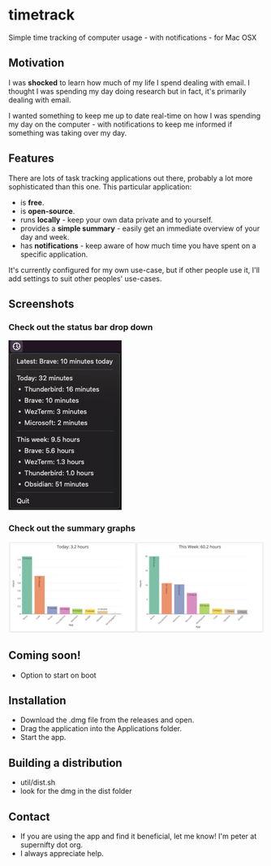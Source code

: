# timetrack
Simple time tracking of computer usage - with notifications - for Mac OSX

## Motivation
I was __shocked__ to learn how much of my life I spend dealing with email. I thought I was spending my day doing research but in fact, it's primarily dealing with email.

I wanted something to keep me up to date real-time on how I was spending my day on the computer - with notifications to keep me informed if something was taking over my day.

## Features

There are lots of task tracking applications out there, probably a lot more sophisticated than this one. This particular application:
* is **free**.
* is **open-source**.
* runs **locally** - keep your own data private and to yourself.
* provides a **simple summary** - easily get an immediate overview of your day and week.
* has **notifications** - keep aware of how much time you have spent on a specific application.

It's currently configured for my own use-case, but if other people use it, I'll add settings to suit other peoples' use-cases.

## Screenshots

### Check out the status bar drop down

<p>
  <img src="assets/screenshot-1.png" alt="time tracker status bar">
</p>

### Check out the summary graphs

<p>
  <img src="assets/screenshot-2.png" alt="time tracker summary graph">
</p>


## Coming soon!
* Option to start on boot

## Installation
* Download the .dmg file from the releases and open.
* Drag the application into the Applications folder.
* Start the app.

## Building a distribution
* util/dist.sh
* look for the dmg in the dist folder


## Contact
* If you are using the app and find it beneficial, let me know! I'm peter at supernifty dot org.
* I always appreciate help. 

